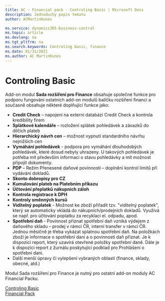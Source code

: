 ```yaml
---
title: AC - Financial pack - Controling Basic | Microsoft Docs
description: Jednoduchy popis tematu
author: ACMartinKunes

ms.service: dynamics365-business-central
ms.topic: article
ms.devlang: na
ms.tgt_pltfrm: na
ms.search.keywords: Controling basic, finance 
ms.date: 01/31/2021
ms.author: AC MartinKunes
---
```

# Controling Basic

Add-on modul **Sada rozšíření pro Finance** obsahuje společné funkce pro podporu fungování ostatních add-on modulů balíčku rozšíření financí a současně obsahuje některé doplňující funkce jako:
- **Credit Check** – napojení na externí databázi Credit Check a kontrola kredibility firem
- **Splátkové kalendáře** – rozložení splátek pohledávek a závazků do dílčích plateb
- **Hierarchický návrh cen** – možnost vypnutí standardního návrhu nejnižších cen
- **Vymáhání pohledávek** - podpora pro vymáhání dlouhodobých pohledávek, které dosud nebyly uhrazeny. U takových pohledávek je potřeba mít především informaci o stavu pohledávky a mít možnost připojit dokumenty.
- **PDP** – Režim Přenesené daňové povinnosti – doplnění kontrol limitů při vydávání dokladů.
- **Skonto dobropisy pro CZ**
- **Kumulování plateb na Platebním příkazu**
- **Účtování přeplatků nákupních záloh**
- **Kontrola registrace k DPH**
- **Kontroly směnných kursů**
- **Viditelný poplatek** - Možnost ke zboží přiřadit tzv. "viditelný poplatek", který se automaticky vkládá do nákupních/prodejních dokladů. Využívá se např. pro účtování poplatku za recyklaci el. odpadu, apod.
- **Spotřební daň** - Povinnost přiznat spotřební daň vzniká výdejem z daňového skladu – prodej v rámci ČR, interní transfer v rámci ČR. Jednou měsíčně je třeba vykázat splatnou spotřební daň. Na položkách zboží je informace o spotřební dani a o povinnosti daň přiznat. Je k dispozici report, který uzavírá otevřené položky spotřební daně. Dále je k dispozici report z žurnálu poskytující podklad pro Prohlášení o spotřební dani.
- Další menší úpravy či vylepšení vybraných oblastí (finance, sklady, obecné, atd.)

Modul Sada rozšíření pro Finance je nutný pro ostatní add-on moduly AC Financial Packu.



[Controling Basic](ac-controling-basic-setup.md)  
[Financial Pack](ac-finance-pack.md)  
